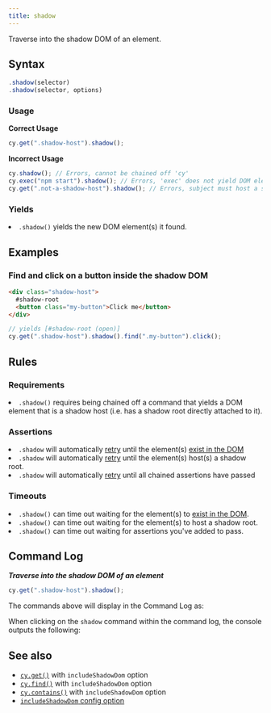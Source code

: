 ```yaml
---
title: shadow
---
```


Traverse into the shadow DOM of an element.

## Syntax

```javascript
.shadow(selector)
.shadow(selector, options)
```

### Usage

**<Icon name="check-circle" color="green"></Icon> Correct Usage**

```javascript
cy.get(".shadow-host").shadow();
```

**<Icon name="exclamation-triangle" color="red"></Icon> Incorrect Usage**

```javascript
cy.shadow(); // Errors, cannot be chained off 'cy'
cy.exec("npm start").shadow(); // Errors, 'exec' does not yield DOM element
cy.get(".not-a-shadow-host").shadow(); // Errors, subject must host a shadow root
```

### Yields [<Icon name="question-circle"/>](introduction-to-cypress#Subject-Management)

<List><li>`.shadow()` yields the new DOM element(s) it found.</li></List>

## Examples

### Find and click on a button inside the shadow DOM

```html
<div class="shadow-host">
  #shadow-root
  <button class="my-button">Click me</button>
</div>
```

```javascript
// yields [#shadow-root (open)]
cy.get(".shadow-host").shadow().find(".my-button").click();
```

## Rules

### Requirements [<Icon name="question-circle"/>](introduction-to-cypress#Chains-of-Commands)

<List><li>`.shadow()` requires being chained off a command that yields a DOM element that is a shadow host (i.e. has a shadow root directly attached to it).</li></List>

### Assertions [<Icon name="question-circle"/>](introduction-to-cypress#Assertions)

<List><li>`.shadow` will automatically [retry](/guides/core-concepts/retry-ability) until the element(s) [exist in the DOM](/guides/core-concepts/introduction-to-cypress#Default-Assertions)</li><li>`.shadow` will automatically [retry](/guides/core-concepts/retry-ability) until the element(s) host(s) a shadow root.</li><li>`.shadow` will automatically [retry](/guides/core-concepts/retry-ability) until all chained assertions have passed</li></List>

### Timeouts [<Icon name="question-circle"/>](introduction-to-cypress#Timeouts)

<List><li>`.shadow()` can time out waiting for the element(s) to [exist in the DOM](/guides/core-concepts/introduction-to-cypress#Default-Assertions).</li><li>`.shadow()` can time out waiting for the element(s) to host a shadow root.</li><li>`.shadow()` can time out waiting for assertions you've added to pass.</li></List>

## Command Log

**_Traverse into the shadow DOM of an element_**

```javascript
cy.get(".shadow-host").shadow();
```

The commands above will display in the Command Log as:

<DocsImage src="/img/api/shadow/shadow-command-log.png" alt="Command Log shadow" ></DocsImage>

When clicking on the `shadow` command within the command log, the console outputs the following:

<DocsImage src="/img/api/shadow/shadow-in-console.png" alt="console.log shadow" ></DocsImage>

## See also

- [`cy.get()`](/api/commands/get#Arguments) with `includeShadowDom` option
- [`cy.find()`](/api/commands/find#Arguments) with `includeShadowDom` option
- [`cy.contains()`](/api/commands/contains#Arguments) with `includeShadowDom` option
- [`includeShadowDom` config option](/guides/references/configuration#Global)
